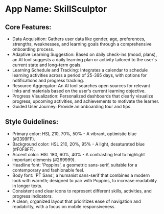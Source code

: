 # **App Name**: SkillSculptor

## Core Features:

- Data Acquisition: Gathers user data like gender, age, preferences, strengths, weaknesses, and learning goals through a comprehensive onboarding process.
- Adaptive Learning Suggestion: Based on daily check-ins (mood, plans), an AI tool suggests a daily learning plan or activity tailored to the user's current state and long-term goals.
- Learning Schedule and Tracking: Integrates a calendar to schedule learning activities across a period of 25-365 days, with options for notifications and progress tracking.
- Resource Aggregator: An AI tool searches open sources for relevant links and materials based on the user's current learning objective.
- Progress Visualization: Personalized dashboards that clearly visualize progress, upcoming activities, and achievements to motivate the learner.
- Guided User Journey: Provide an onboarding tour and tips.

## Style Guidelines:

- Primary color: HSL 210, 70%, 50% - A vibrant, optimistic blue (#3399FF).
- Background color: HSL 210, 20%, 95% - A light, desaturated blue (#F0F8FF).
- Accent color: HSL 180, 60%, 40% - A contrasting teal to highlight important elements (#269999).
- Headline font: 'Poppins', a geometric sans-serif, suitable for a contemporary and fashionable feel.
- Body font: 'PT Sans', a humanist sans-serif that combines a modern look with warmth; designed to pair with Poppins, to increase readability in longer texts.
- Consistent and clear icons to represent different skills, activities, and progress indicators.
- A clean, organized layout that prioritizes ease of navigation and readability, with a focus on mobile responsiveness.